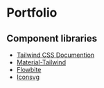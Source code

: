 # Portfolio

## Component libraries

- [Tailwind CSS Documention](https://tailwindcss.com/docs)
- [Material-Tailwind](https://www.material-tailwind.com/docs/)
- [Flowbite](https://flowbite.com/docs/components/)
- [Iconsvg](https://iconsvg.xyz/)
